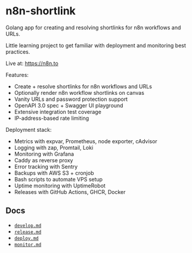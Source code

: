# n8n-shortlink

Golang app for creating and resolving shortlinks for n8n workflows and URLs.

Little learning project to get familiar with deployment and monitoring best practices.

Live at: https://n8n.to

Features:

- Create + resolve shortlinks for n8n workflows and URLs
- Optionally render n8n workflow shortlinks on canvas
- Vanity URLs and password protection support
- OpenAPI 3.0 spec + Swagger UI playground
- Extensive integration test coverage
- IP-address-based rate limiting

Deployment stack:

- Metrics with expvar, Prometheus, node exporter, cAdvisor
- Logging with zap, Promtail, Loki
- Monitoring with Grafana
- Caddy as reverse proxy
- Error tracking with Sentry
- Backups with AWS S3 + cronjob
- Bash scripts to automate VPS setup
- Uptime monitoring with UptimeRobot
- Releases with GitHub Actions, GHCR, Docker

## Docs

- [`develop.md`](docs/develop.md)
- [`release.md`](docs/release.md)
- [`deploy.md`](docs/deploy.md)
- [`monitor.md`](docs/monitor.md) 
